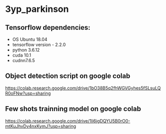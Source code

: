 # 3yp_parkinson

## Tensorflow dependencies:
* OS Ubuntu 18.04
* tensorflow version - 2.2.0
* python 3.6.12
* cuda 10.1
* cudnn7.6.5

## Object detection script on google colab
https://colab.research.google.com/drive/1bO38B5q2fhWGVGyhes5fSLsuLQR0oFNw?usp=sharing

## Few shots trainning model on google colab
https://colab.research.google.com/drive/1li6jgDQYU5B0rO0-mtKuJhvDv4nxKymJ?usp=sharing
